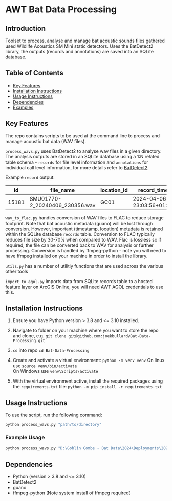 # AWT Bat Data Processing

## Introduction
Toolset to process, analyse and manage bat acoustic sounds files gathered used Wildlife Acoustics SM Mini static detectors. Uses the BatDetect2 library, the outputs (records and annotations) are saved into an SQLite database.

## Table of Contents
- [Key Features](#key-features)
- [Installation Instructions](#installation-instructions)
- [Usage Instructions](#usage-instructions)
- [Dependencies](#dependencies)
- [Examples](#examples)

## Key Features
The repo contains scripts to be used at the command line to process and manage acoustic bat data (WAV files). 

`process_wavs.py` uses BatDetect2 to analyse wav files in a given directory. The analysis outputs are stored in an SQLite database using a 1:N related table schema - `records` for file level information and `annotations` for individual call level information, for more details refer to [BatDetect2](https://github.com/macaodha/batdetect2).

Example `record` output:

| id	| file_name |	location_id | record_time | class_name | recording_night |
|-------|-----------|---------------|-------------|------------|-----------------|
| 15181	| SMU01770-2_20240406_230356.wav | GC01 | 2024-04-06 23:03:56+01:00	|Rhinolophus hipposideros | 06/04/2024 |



`wav_to_flac.py` handles conversion of WAV files to FLAC to reduce storage footprint. Note that bat acoustic metadata (guano) will be lost through conversion. However, important (timestamp, location) metadata is retained within the SQLite database `records` table. Conversion to FLAC typically reduces file size by 30-70% when compared to WAV. Flac is lossless so if required, the file can be converted back to WAV for analysis or further processing. Conversion is handled by ffmpeg-python - note you will need to have ffmpeg installed on your machine in order to install the library.

`utils.py` has a number of utilitiy functions that are used across the various other tools

`import_to_agol.py` imports data from SQLite records table to a hosted feature layer on ArcGIS Online, you will need AWT AGOL credentials to use this.

## Installation Instructions
1. Ensure you have Python version > 3.8 and <= 3.10 installed.
2. Navigate to folder on your machine where you want to store the repo and clone, e.g. `git clone git@github.com:joekbullard/Bat-Data-Processing.git` 
3. `cd` into repo `cd Bat-Data-Processing`
4. Create and activate a virtual environment:
    `python -m venv venv`
    On linux use `source venv/bin/activate`   
    On Windows use `venv\Scripts\activate`
   
5. With the virtual environment active, install the required packages using the `requirements.txt` file:
    `python -m pip install -r requirements.txt`

## Usage Instructions
To use the script, run the following command:
```bash
python process_wavs.py "path/to/directory"
```
### Example Usage
```bash
python process_wavs.py "D:\Goblin Combe - Bat Data\2024\Deployments\2024-05-28\GC17\Data"
```


## Dependencies
* Python (version > 3.8 and <= 3.10)
* BatDetect2
* guano
* ffmpeg-python (Note system install of ffmpeg required)
